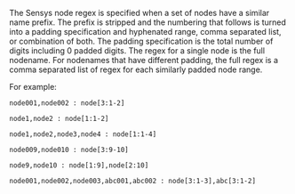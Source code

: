 The Sensys node regex is specified when a set of nodes have a similar name  prefix.  The prefix is stripped and the numbering that follows is turned into a padding specification and hyphenated range,  comma  separated  list,  or combination of both.  The padding specification is the total number of digits including 0 padded digits.  The regex for a single  node is the full nodename.  For nodenames that have different padding, the full regex is a comma separated list of regex for each  similarly padded node range.

For example:
```
node001,node002 : node[3:1-2]

node1,node2 : node[1:1-2]

node1,node2,node3,node4 : node[1:1-4]

node009,node010 : node[3:9-10]

node9,node10 : node[1:9],node[2:10]

node001,node002,node003,abc001,abc002 : node[3:1-3],abc[3:1-2]
```
